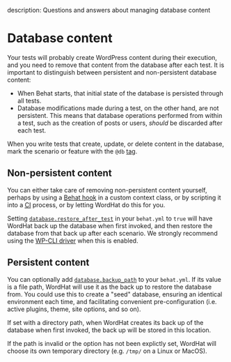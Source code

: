 description: Questions and answers about managing database content
# Database content

Your tests will probably create WordPress content during their execution, and you need to remove that content from the database after each test. It is important to distinguish between persistent and non-persistent database content:

* When Behat starts, that initial state of the database is persisted through all tests.
* Database modifications made during a test, on the other hand, are not persistent. This means that database operations performed from within a test, such as the creation of posts or users, *should* be discarded after each test.

When you write tests that create, update, or delete content in the database, mark the scenario or feature with the `@db` [tag](http://behat.org/en/latest/user_guide/organizing.html#tags).


## Non-persistent content

You can either take care of removing non-persistent content yourself, perhaps by using a [Behat hook](http://behat.org/en/latest/user_guide/context/hooks.html) in a custom context class, or by scripting it into a <a href="https://en.wikipedia.org/wiki/Continuous_integration"><abbr title="continuous integration">CI</abbr></a> process, or by letting WordHat do this for you.

Setting [`database.restore_after_test`](/configuration/settings.md) in your `behat.yml` to `true` will have WordHat back up the database when first invoked, and then restore the database from that back up after each scenario. We strongly recommend using the [WP-CLI driver](faq.md#drivers) when this is enabled.


## Persistent content

You can optionally add [`database.backup_path`](/configuration/settings.md) to your `behat.yml`. If its value is a file path, WordHat will use it as the back up to restore the database from. You could use this to create a "seed" database, ensuring an identical environment each time, and facilitating convenient pre-configuration (i.e. active plugins, theme, site options, and so on).

If set with a directory path, when WordHat creates its back up of the database when first invoked, the back up will be stored in this location.

If the path is invalid or the option has not been explictly set, WordHat will choose its own temporary directory (e.g. `/tmp/` on a Linux or MacOS).
